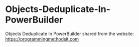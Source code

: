 # Objects-Deduplicate-In-PowerBuilder
Objects Deduplicate In PowerBuilder
shared from the website: https://programmingmethodsit.com
